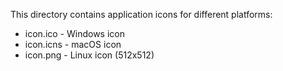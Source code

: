 This directory contains application icons for different platforms:
- icon.ico - Windows icon
- icon.icns - macOS icon
- icon.png - Linux icon (512x512)
